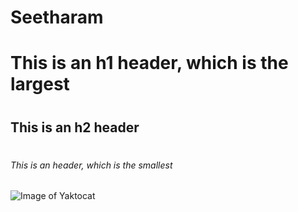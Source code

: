 # Seetharam
# <h1> This is an h1 header, which is the largest
# <h2> This is an h2 header
# <h6> This is an header, which is the smallest

  ![Image of Yaktocat](https://octodex.github.com/images/yaktocat.png)
